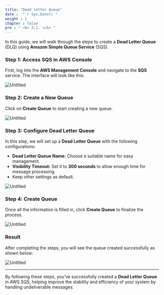 ```yaml
---
title: "Dead letter Queue"
date :  "`r Sys.Date()`" 
weight : 1
chapter : false
pre : " <b> 3.1. </b> "
---
```

In this guide, we will walk through the steps to create a **Dead Letter Queue** (DLQ) using **Amazon Simple Queue Service** (SQS).

### Step 1: Access SQS in AWS Console

First, log into the **AWS Management Console** and navigate to the **SQS** service. The interface will look like this:

![Untitled](/images/SQS%204c16c634931e432886dad2df7a7c65af/Untitled.png)

### Step 2: Create a New Queue

Click on **Create Queue** to start creating a new queue.

![Untitled](/images/SQS%204c16c634931e432886dad2df7a7c65af/Untitled%201.png)

### Step 3: Configure Dead Letter Queue

In this step, we will set up a **Dead Letter Queue** with the following configurations:

- **Dead Letter Queue Name:** Choose a suitable name for easy management.
- **Visibility Timeout:** Set it to **300 seconds** to allow enough time for message processing.
- Keep other settings as default.

![Untitled](/images/SQS%204c16c634931e432886dad2df7a7c65af/Untitled%202.png)

### Step 4: Create Queue

Once all the information is filled in, click **Create Queue** to finalize the process.

![Untitled](/images/SQS%204c16c634931e432886dad2df7a7c65af/Untitled%203.png)

### Result

After completing the steps, you will see the queue created successfully as shown below:

![Untitled](/images/SQS%204c16c634931e432886dad2df7a7c65af/image.png)

---

By following these steps, you've successfully created a **Dead Letter Queue** in AWS SQS, helping improve the stability and efficiency of your system by handling undeliverable messages.

